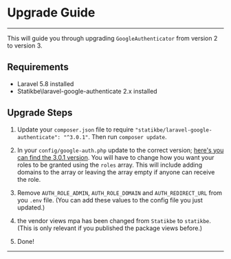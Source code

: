# Upgrade Guide

---

This will guide you through upgrading `GoogleAuthenticator` from version 2 to version 3. 

<a name="requirements"></a>
## Requirements

- Laravel 5.8 installed
- Statikbe\laravel-google-authenticate 2.x installed

<a name="upgrade-steps"></a>
## Upgrade Steps

1. Update your ```composer.json``` file to require ```"statikbe/laravel-google-authenticate": "^3.0.1"```. Then run ```composer update```.

2. In your ```config/google-auth.php``` update to the correct version; [here's you can find the 3.0.1 version](https://github.com/statikbe/laravel-google-authenticate/blob/3.0.1/src/config/google-auth.php). You will have to change how you want your roles to be granted using the `roles` array. This will include adding domains to the array or leaving the array empty if anyone can receive the role.

3. Remove `AUTH_ROLE_ADMIN`, `AUTH_ROLE_DOMAIN` and `AUTH_REDIRECT_URL` from you `.env` file. (You can add these values to the config file you just updated.)

4. the vendor views mpa has been changed from `Statikbe` to `statikbe`. (This is only relevant if you published the package views before.) 

5. Done!

---
